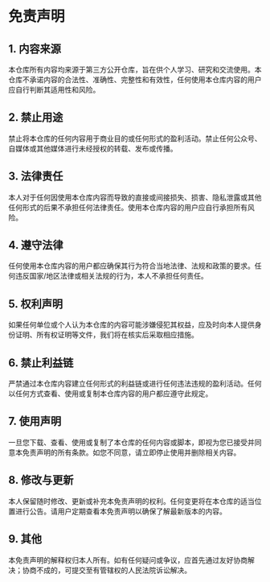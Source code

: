 # 免责声明  
  
## 1. 内容来源  
本仓库所有内容均来源于第三方公开仓库，旨在供个人学习、研究和交流使用。本仓库不承诺内容的合法性、准确性、完整性和有效性，任何使用本仓库内容的用户应自行判断其适用性和风险。  
  
## 2. 禁止用途  
禁止将本仓库的任何内容用于商业目的或任何形式的盈利活动。禁止任何公众号、自媒体或其他媒体进行未经授权的转载、发布或传播。  
  
## 3. 法律责任  
本人对于任何因使用本仓库内容而导致的直接或间接损失、损害、隐私泄露或其他任何形式的后果不承担任何法律责任。使用本仓库内容的用户应自行承担所有风险。  
  
## 4. 遵守法律  
任何使用本仓库内容的用户都应确保其行为符合当地法律、法规和政策的要求。任何违反国家/地区法律或相关法规的行为，本人不承担任何责任。  
  
## 5. 权利声明  
如果任何单位或个人认为本仓库的内容可能涉嫌侵犯其权益，应及时向本人提供身份证明、所有权证明等文件，我们将在核实后采取相应措施。  
  
## 6. 禁止利益链  
严禁通过本仓库内容建立任何形式的利益链或进行任何违法违规的盈利活动。任何以任何方式查看、使用或复制本仓库内容的用户都应遵守此规定。  
  
## 7. 使用声明  
一旦您下载、查看、使用或复制了本仓库的任何内容或脚本，即视为您已接受并同意本免责声明的所有条款。如您不同意，请立即停止使用并删除相关内容。  
  
## 8. 修改与更新  
本人保留随时修改、更新或补充本免责声明的权利。任何变更将在本仓库的适当位置进行公告。请用户定期查看本免责声明以确保了解最新版本的内容。  
  
## 9. 其他  
本免责声明的解释权归本人所有。如有任何疑问或争议，应首先通过友好协商解决；协商不成的，可提交至有管辖权的人民法院诉讼解决。
